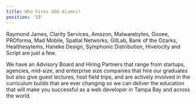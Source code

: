 ```yaml
---
title: Who hires SDG Alumni?
position: '15'
---
```

Raymond James, Clarity Services, Amazon, Malwarebytes, Gooee, PROforma, Mad Mobile, Spatial Networks, GitLab, Bank of the Ozarks, Healthesytems, Haneke Design, Symphonic Distribution, Hivelocity and Script are just a few. 

We have an Advisory Board and Hiring Partners that range from startups, agencies, mid-size, and enterprise size companies that hire our graduates but also give guest lectures, host field trips, and are actively involved in the curriculum builds that are ever changing so we can deliver the education that will make you successful as a web developer in Tampa Bay and across the world.
